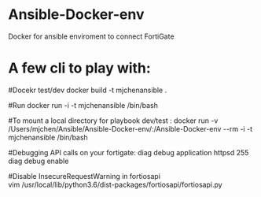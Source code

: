 # Ansible-Docker-env
Docker for ansible enviroment to connect FortiGate

# A few cli to play with:
#Docekr test/dev 
docker build  -t mjchenansible .

#Run
docker run -i -t mjchenansible /bin/bash

#To mount a local directory for playbook dev/test :
docker run -v /Users/mjchen/Ansible/Ansible-Docker-env/:/Ansible-Docker-env --rm -i -t mjchenansible /bin/bash

#Debugging API calls on your fortigate:
diag debug application httpsd 255
diag debug enable

#Disable InsecureRequestWarning in fortiosapi  
vim /usr/local/lib/python3.6/dist-packages/fortiosapi/fortiosapi.py  



